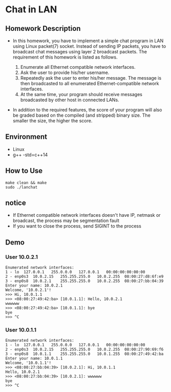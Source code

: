 # Chat in LAN

## Homework Description
+ In this homework, you have to implement a simple chat program in LAN using Linux packet(7) socket. Instead of sending IP packets, you have to broadcast chat messages using layer 2 broadcast packets. The requirement of this homework is listed as follows.
    1. Enumerate all Ethernet compatible network interfaces.
    2. Ask the user to provide his/her username.
    3. Repeatedly ask the user to enter his/her message. The message is then broadcasted to all enumerated Ethernet-compatible network interfaces.
    4. At the same time, your program should receive messages broadcasted by other host in connected LANs.
    
+ In addition to the required features, the score of your program will also be graded based on the compiled (and stripped) binary size. The smaller the size, the higher the score.

## Environment
+ Linux 
+ g++ -std=c++14


## How to Use
```
make clean && make
sudo ./lanchat
```

## notice
+ If Ethernet compatible network interfaces doesn't have IP, netmask or broadcast, the process may be segmentation fault
+ If you want to close the process, send SIGINT to the process

## Demo
### User 10.0.2.1
```
Enumerated network interfaces:
1 - lo	127.0.0.1	255.0.0.0	127.0.0.1	00:00:00:00:00:00
2 - enp0s3	10.0.2.15	255.255.255.0	10.0.2.255	08:00:27:d8:6f:e9
3 - enp0s8	10.0.2.1	255.255.255.0	10.0.2.255	08:00:27:bb:04:39
Enter your name: 10.0.2.1
Welcome, '10.0.2.1'!
>>> Hi, 10.0.1.1
>>> <08:00:27:49:42:ba> [10.0.1.1]: Hello, 10.0.2.1
wwwwww
>>> <08:00:27:49:42:ba> [10.0.1.1]: bye
bye
>>> ^C
```
### User 10.0.1.1
```
Enumerated network interfaces:
1 - lo	127.0.0.1	255.0.0.0	127.0.0.1	00:00:00:00:00:00
2 - enp0s3	10.0.2.15	255.255.255.0	10.0.2.255	08:00:27:90:69:f6
3 - enp0s8	10.0.1.1	255.255.255.0	10.0.1.255	08:00:27:49:42:ba
Enter your name: 10.0.1.1
Welcome, '10.0.1.1'!
>>> <08:00:27:bb:04:39> [10.0.2.1]: Hi, 10.0.1.1
Hello, 10.0.2.1
>>> <08:00:27:bb:04:39> [10.0.2.1]: wwwwww
bye
>>> ^C
```
